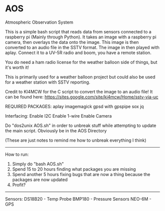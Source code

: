 # AOS
Atmospheric Observation System

This is a simple bash script that reads data from sensors connected to a raspberry pi (Mainly through Python). It takes an image with a raspberry pi camera, then overlays the data onto the image. This image is then converted to an audio file in the SSTV format. The image in then played with aplay. Connect it to a UV-5R radio and boom, you have a remote station.

You do need a ham radio license for the weather balloon side of things, but it's worth it!

This is primarily used for a weather balloon project but could also be used for a weather station with SSTV reporting.

Credit to KI4MCW for the C script to convert the image to an audio file! It can be found here:
https://sites.google.com/site/ki4mcw/Home/sstv-via-uc

REQUIRED PACKAGES:
aplay
imagemagick
gpsd with gpspipe
sox
jq

Interfacing:
Enable I2C
Enable 1-wire
Enable Camera

Do "dos2unix AOS.sh" in order to unbreak stuff while attempting to update the main script. Obviously be in the AOS Directory


(These are just notes to remind me how to unbreak everything I think)

___________
How to run:
1. Simply do "bash AOS.sh"
2. Spend 15 to 20 hours finding what packages you are missing
3. Spend another 5 hours fixing bugs that are now a thing because the packages are now updated
4. Profit?

___________
Sensors:
DS18B20 - Temp Probe
BMP180 - Pressure Sensors
NEO-6M - GPS
